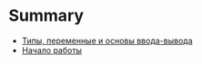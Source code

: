 # Summary

* [Типы, переменные и основы ввода-вывода](chapter_020.md)
* [Начало работы](chapter10.md)

